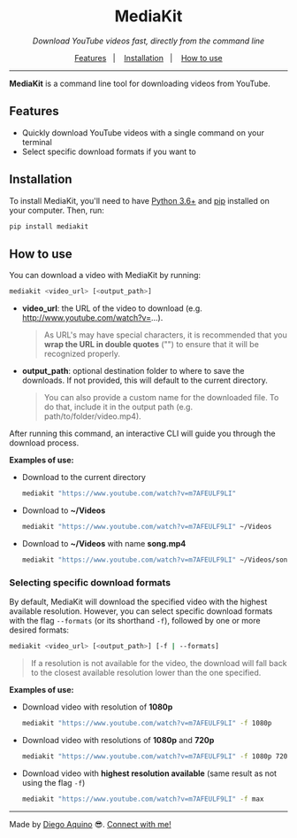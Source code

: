 <h1 align="center">
  MediaKit
</h1>

<p align="center">
  <i>Download YouTube videos fast, directly from the command line</i>
</p>

<p align="center">
  <a href="#features">Features</a>&nbsp;&nbsp;&nbsp;|&nbsp;&nbsp;&nbsp;
  <a href="#installation">Installation</a>&nbsp;&nbsp;&nbsp;|&nbsp;&nbsp;&nbsp;
  <a href="#how-to-use">How to use</a>
</p>

---

**MediaKit** is a command line tool for downloading videos from YouTube.

## Features

- Quickly download YouTube videos with a single command on your terminal
- Select specific download formats if you want to

## Installation

To install MediaKit, you'll need to have [Python 3.6+](https://www.python.org/downloads/) and [pip](https://pip.pypa.io/en/stable/installing/) installed on your computer. Then, run:

```bash
pip install mediakit
```

## How to use

You can download a video with MediaKit by running:

```bash
mediakit <video_url> [<output_path>]
```

- **video_url**: the URL of the video to download (e.g. http://www.youtube.com/watch?v=...).
    > As URL's may have special characters, it is recommended that you **wrap the URL in double quotes** ("") to ensure that it will be recognized properly.
- **output_path**: optional destination folder to where to save the downloads. If not provided, this will default to the current directory.
    > You can also provide a custom name for the downloaded file. To do that, include it in the output path (e.g. path/to/folder/video.mp4).

After running this command, an interactive CLI will guide you through the download process.

**Examples of use:**
  - Download to the current directory
    ```bash
    mediakit "https://www.youtube.com/watch?v=m7AFEULF9LI"
    ```

  - Download to **~/Videos**
    ```bash
    mediakit "https://www.youtube.com/watch?v=m7AFEULF9LI" ~/Videos
    ```

  - Download to **~/Videos** with name **song.mp4**
    ```bash
    mediakit "https://www.youtube.com/watch?v=m7AFEULF9LI" ~/Videos/song.mp4
    ```

### Selecting specific download formats

By default, MediaKit will download the specified video with the highest available resolution. However, you can select specific download formats with the flag `--formats` (or its shorthand `-f`), followed by one or more desired formats:

```bash
mediakit <video_url> [<output_path>] [-f | --formats]
```

> If a resolution is not available for the video, the download will fall back to the closest available resolution lower than the one specified.

**Examples of use:**
- Download video with resolution of **1080p**
  ```bash
  mediakit "https://www.youtube.com/watch?v=m7AFEULF9LI" -f 1080p
  ```

- Download video with resolutions of **1080p** and **720p**
  ```bash
  mediakit "https://www.youtube.com/watch?v=m7AFEULF9LI" -f 1080p 720p
  ```

- Download video with **highest resolution available** (same result as not using the flag `-f`)
  ```bash
  mediakit "https://www.youtube.com/watch?v=m7AFEULF9LI" -f max
  ```

---

Made by [Diego Aquino](https://github.com/diego-aquino/) :sunglasses:. [Connect with me!](https://www.linkedin.com/in/diego-aquino)
